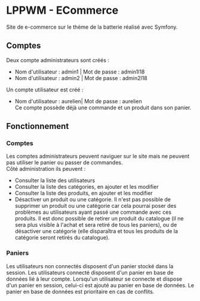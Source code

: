 # LPPWM - ECommerce
Site de e-commerce sur le thème de la batterie réalisé avec Symfony.

## Comptes
Deux compte administrateurs sont créés :
* Nom d'utilisateur : admin1 | Mot de passe : admin1l18
* Nom d'utilisateur : admin2 | Mot de passe : admin2l18

Un compte utilisateur est créé :
* Nom d'utilisateur : aurelien| Mot de passe : aurelien  
Ce compte possède déjà une commande et un produit dans son panier.

## Fonctionnement
### Comptes
Les comptes administrateurs peuvent naviguer sur le site mais ne peuvent pas utiliser le panier ou passer de commandes.  
Côté administration ils peuvent :
* Consulter la liste des utilisateurs
* Consulter la liste des catégories, en ajouter et les modifier
* Consulter la liste des produits, en ajouter et les modifier
* Désactiver un produit ou une catégorie. Il n'est pas possible de supprimer un produit ou une catégorie car cela pourrai poser des problèmes au utilisateurs ayant passé une commande avec ces produits. Il est donc possible de retirer un produit du catalogue (il ne sera plus visible à l'achat et sera retiré de tous les paniers), ou de désactiver une catégorie (elle disparaîtra et tous les produits de la catégorie seront retirés du catalogue).

### Paniers
Les utilisateurs non connectés disposent d'un panier stocké dans la session. Les utilisateurs connecté disposent d'un panier en base de données lié à leur compte.
Lorsqu'un utilisateur se connecte et dispose d'un panier en session, celui-ci est ajouté au panier en base de données. Le panier en base de données est prioritaire en cas de conflits.
